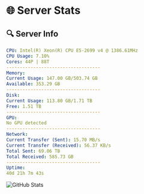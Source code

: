 # 🌐 Server Stats
## 🔍 Server Info
```yaml
CPU: Intel(R) Xeon(R) CPU E5-2699 v4 @ 1386.61MHz
CPU Usage: 7.10%
Cores: 44P | 88T
-----------------------------------
Memory:
Current Usage: 147.00 GB/503.74 GB
Available: 353.29 GB
-----------------------------------
Disk:
Current Usage: 113.80 GB/1.71 TB
Free: 1.51 TB
-----------------------------------
GPU:
No GPU detected
-----------------------------------
Network:
Current Transfer (Sent): 15.70 MB/s
Current Transfer (Received): 56.37 KB/s
Total Sent: 69.06 TB
Total Received: 585.73 GB
-----------------------------------
Uptime:
40d 21h 7m 43s
```
![GitHub Stats](https://img.shields.io/badge/Updated-2025-04-17_18:30:32-blue)